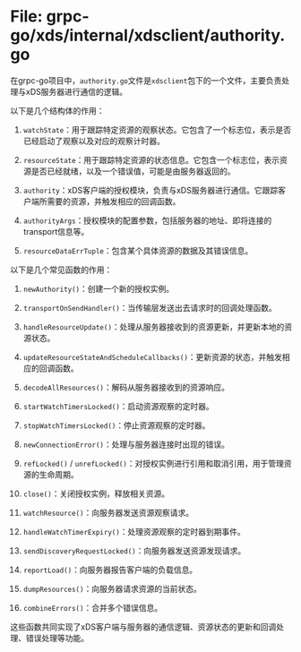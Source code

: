 # File: grpc-go/xds/internal/xdsclient/authority.go

在grpc-go项目中，`authority.go`文件是`xdsclient`包下的一个文件，主要负责处理与xDS服务器进行通信的逻辑。

以下是几个结构体的作用：

1. `watchState`：用于跟踪特定资源的观察状态。它包含了一个标志位，表示是否已经启动了观察以及对应的观察计时器。

2. `resourceState`：用于跟踪特定资源的状态信息。它包含一个标志位，表示资源是否已经就绪，以及一个错误值，可能是由服务器返回的。

3. `authority`：xDS客户端的授权模块，负责与xDS服务器进行通信。它跟踪客户端所需要的资源，并触发相应的回调函数。

4. `authorityArgs`：授权模块的配置参数，包括服务器的地址、即将连接的transport信息等。

5. `resourceDataErrTuple`：包含某个具体资源的数据及其错误信息。

以下是几个常见函数的作用：

1. `newAuthority()`：创建一个新的授权实例。

2. `transportOnSendHandler()`：当传输层发送出去请求时的回调处理函数。

3. `handleResourceUpdate()`：处理从服务器接收到的资源更新，并更新本地的资源状态。

4. `updateResourceStateAndScheduleCallbacks()`：更新资源的状态，并触发相应的回调函数。

5. `decodeAllResources()`：解码从服务器接收到的资源响应。

6. `startWatchTimersLocked()`：启动资源观察的定时器。

7. `stopWatchTimersLocked()`：停止资源观察的定时器。

8. `newConnectionError()`：处理与服务器连接时出现的错误。

9. `refLocked()` / `unrefLocked()`：对授权实例进行引用和取消引用，用于管理资源的生命周期。

10. `close()`：关闭授权实例，释放相关资源。

11. `watchResource()`：向服务器发送资源观察请求。

12. `handleWatchTimerExpiry()`：处理资源观察的定时器到期事件。

13. `sendDiscoveryRequestLocked()`：向服务器发送资源发现请求。

14. `reportLoad()`：向服务器报告客户端的负载信息。

15. `dumpResources()`：向服务器请求资源的当前状态。

16. `combineErrors()`：合并多个错误信息。

这些函数共同实现了xDS客户端与服务器的通信逻辑、资源状态的更新和回调处理、错误处理等功能。

